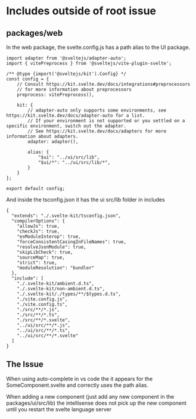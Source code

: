 # Includes outside of root issue

## packages/web
In the web package, the svelte.config.js has a path alias to the UI package.
```
import adapter from '@sveltejs/adapter-auto';
import { vitePreprocess } from '@sveltejs/vite-plugin-svelte';

/** @type {import('@sveltejs/kit').Config} */
const config = {
    // Consult https://kit.svelte.dev/docs/integrations#preprocessors
    // for more information about preprocessors
    preprocess: vitePreprocess(),

    kit: {
        // adapter-auto only supports some environments, see https://kit.svelte.dev/docs/adapter-auto for a list.
        // If your environment is not supported or you settled on a specific environment, switch out the adapter.
        // See https://kit.svelte.dev/docs/adapters for more information about adapters.
        adapter: adapter(),

        alias: {
            "$ui": "../ui/src/lib",
            "$ui/*": "../ui/src/lib/*",
        }
    }
};

export default config;

```

And inside the tsconfig.json it has the ui src/lib folder in includes

```
{
  "extends": "./.svelte-kit/tsconfig.json",
  "compilerOptions": {
    "allowJs": true,
    "checkJs": true,
    "esModuleInterop": true,
    "forceConsistentCasingInFileNames": true,
    "resolveJsonModule": true,
    "skipLibCheck": true,
    "sourceMap": true,
    "strict": true,
    "moduleResolution": "bundler"
  },
  "include": [
    "./.svelte-kit/ambient.d.ts",
    "./.svelte-kit/non-ambient.d.ts",
    "./.svelte-kit/./types/**/$types.d.ts",
    "./vite.config.js",
    "./vite.config.ts",
    "./src/**/*.js",
    "./src/**/*.ts",
    "./src/**/*.svelte",
    "../ui/src/**/*.js",
    "../ui/src/**/*.ts",
    "../ui/src/**/*.svelte"
  ]
}

```

## The Issue

When using auto-complete in vs code the it appears for the SomeComponent.svelte and correctly uses the path alias.

When adding a new component (just add any new component in the packages/ui/src/lib) the intellisense does not pick up the new component until you restart the svelte language server
